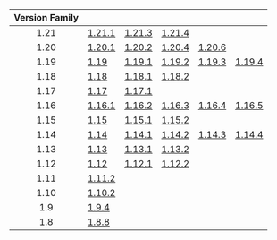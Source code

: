 | Version Family | | | | | |
|:---:|---|---|---|---|---|
| 1.21 | [1.21.1](https://github.com/BaldGang/spigot-build/releases/download/20250201/spigot-1.21.1.jar) | [1.21.3](https://github.com/BaldGang/spigot-build/releases/download/20250201/spigot-1.21.3.jar) | [1.21.4](https://github.com/BaldGang/spigot-build/releases/download/20250201/spigot-1.21.4.jar) | | |
| 1.20 | [1.20.1](https://github.com/BaldGang/spigot-build/releases/download/20250201/spigot-1.20.1.jar) | [1.20.2](https://github.com/BaldGang/spigot-build/releases/download/20250201/spigot-1.20.2.jar) | [1.20.4](https://github.com/BaldGang/spigot-build/releases/download/20250201/spigot-1.20.4.jar) | [1.20.6](https://github.com/BaldGang/spigot-build/releases/download/20250201/spigot-1.20.6.jar) | |
| 1.19 | [1.19](https://github.com/BaldGang/spigot-build/releases/download/20250201/spigot-1.19.jar) | [1.19.1](https://github.com/BaldGang/spigot-build/releases/download/20250201/spigot-1.19.1.jar) | [1.19.2](https://github.com/BaldGang/spigot-build/releases/download/20250201/spigot-1.19.2.jar) | [1.19.3](https://github.com/BaldGang/spigot-build/releases/download/20250201/spigot-1.19.3.jar) | [1.19.4](https://github.com/BaldGang/spigot-build/releases/download/20250201/spigot-1.19.4.jar) |
| 1.18 | [1.18](https://github.com/BaldGang/spigot-build/releases/download/20250201/spigot-1.18.jar) | [1.18.1](https://github.com/BaldGang/spigot-build/releases/download/20250201/spigot-1.18.1.jar) | [1.18.2](https://github.com/BaldGang/spigot-build/releases/download/20250201/spigot-1.18.2.jar) | | |
| 1.17 | [1.17](https://github.com/BaldGang/spigot-build/releases/download/20250201/spigot-1.17.jar) | [1.17.1](https://github.com/BaldGang/spigot-build/releases/download/20250201/spigot-1.17.1.jar) | | | |
| 1.16 | [1.16.1](https://github.com/BaldGang/spigot-build/releases/download/20250201/spigot-1.16.1.jar) | [1.16.2](https://github.com/BaldGang/spigot-build/releases/download/20250201/spigot-1.16.2.jar) | [1.16.3](https://github.com/BaldGang/spigot-build/releases/download/20250201/spigot-1.16.3.jar) | [1.16.4](https://github.com/BaldGang/spigot-build/releases/download/20250201/spigot-1.16.4.jar) | [1.16.5](https://github.com/BaldGang/spigot-build/releases/download/20250201/spigot-1.16.5.jar) |
| 1.15 | [1.15](https://github.com/BaldGang/spigot-build/releases/download/20250201/spigot-1.15.jar) | [1.15.1](https://github.com/BaldGang/spigot-build/releases/download/20250201/spigot-1.15.1.jar) | [1.15.2](https://github.com/BaldGang/spigot-build/releases/download/20250201/spigot-1.15.2.jar) | | |
| 1.14 | [1.14](https://github.com/BaldGang/spigot-build/releases/download/20250201/spigot-1.14.jar) | [1.14.1](https://github.com/BaldGang/spigot-build/releases/download/20250201/spigot-1.14.1.jar) | [1.14.2](https://github.com/BaldGang/spigot-build/releases/download/20250201/spigot-1.14.2.jar) | [1.14.3](https://github.com/BaldGang/spigot-build/releases/download/20250201/spigot-1.14.3.jar) | [1.14.4](https://github.com/BaldGang/spigot-build/releases/download/20250201/spigot-1.14.4.jar) |
| 1.13 | [1.13](https://github.com/BaldGang/spigot-build/releases/download/20250201/spigot-1.13.jar) | [1.13.1](https://github.com/BaldGang/spigot-build/releases/download/20250201/spigot-1.13.1.jar) | [1.13.2](https://github.com/BaldGang/spigot-build/releases/download/20250201/spigot-1.13.2.jar) | | |
| 1.12 | [1.12](https://github.com/BaldGang/spigot-build/releases/download/20250201/spigot-1.12.jar) | [1.12.1](https://github.com/BaldGang/spigot-build/releases/download/20250201/spigot-1.12.1.jar) | [1.12.2](https://github.com/BaldGang/spigot-build/releases/download/20250201/spigot-1.12.2.jar) | | |
| 1.11 | [1.11.2](https://github.com/BaldGang/spigot-build/releases/download/20250201/spigot-1.11.2.jar) | | | | |
| 1.10 | [1.10.2](https://github.com/BaldGang/spigot-build/releases/download/20250201/spigot-1.10.2.jar) | | | | |
| 1.9 | [1.9.4](https://github.com/BaldGang/spigot-build/releases/download/20250201/spigot-1.9.4.jar) | | | | |
| 1.8 | [1.8.8](https://github.com/BaldGang/spigot-build/releases/download/20250201/spigot-1.8.8.jar) | | | | |
